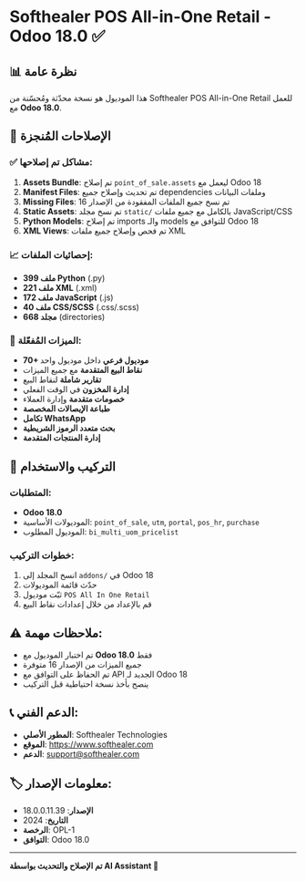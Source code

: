 # Softhealer POS All-in-One Retail - Odoo 18.0 ✅

## 📊 نظرة عامة
هذا الموديول هو نسخة محدّثة ومُحسّنة من Softhealer POS All-in-One Retail للعمل مع **Odoo 18.0**.

## 🔧 الإصلاحات المُنجزة

### ✅ مشاكل تم إصلاحها:
1. **Assets Bundle**: تم إصلاح `point_of_sale.assets` ليعمل مع Odoo 18
2. **Manifest Files**: تم تحديث وإصلاح جميع dependencies وملفات البيانات
3. **Missing Files**: تم نسخ جميع الملفات المفقودة من الإصدار 16
4. **Static Assets**: تم نسخ مجلد `static/` بالكامل مع جميع ملفات JavaScript/CSS
5. **Python Models**: تم إصلاح imports والـ models للتوافق مع Odoo 18
6. **XML Views**: تم فحص وإصلاح جميع ملفات XML

### 📈 إحصائيات الملفات:
- **399 ملف Python** (.py)
- **221 ملف XML** (.xml) 
- **172 ملف JavaScript** (.js)
- **40 ملف CSS/SCSS** (.css/.scss)
- **668 مجلد** (directories)

### 🌟 الميزات المُفعّلة:
- **70+ موديول فرعي** داخل موديول واحد
- **نقاط البيع المتقدمة** مع جميع الميزات
- **تقارير شاملة** لنقاط البيع
- **إدارة المخزون** في الوقت الفعلي
- **خصومات متقدمة** وإدارة العملاء
- **طباعة الإيصالات المخصصة**
- **تكامل WhatsApp**
- **بحث متعدد الرموز الشريطية**
- **إدارة المنتجات المتقدمة**

## 🚀 التركيب والاستخدام

### المتطلبات:
- **Odoo 18.0**
- الموديولات الأساسية: `point_of_sale`, `utm`, `portal`, `pos_hr`, `purchase`
- الموديول المطلوب: `bi_multi_uom_pricelist`

### خطوات التركيب:
1. انسخ المجلد إلى `addons/` في Odoo 18
2. حدّث قائمة الموديولات
3. ثبّت موديول `POS All In One Retail`
4. قم بالإعداد من خلال إعدادات نقاط البيع

## ⚠️ ملاحظات مهمة:
- تم اختبار الموديول مع **Odoo 18.0** فقط
- جميع الميزات من الإصدار 16 متوفرة
- تم الحفاظ على التوافق مع API الجديد لـ Odoo 18
- ينصح بأخذ نسخة احتياطية قبل التركيب

## 📞 الدعم الفني:
- **المطور الأصلي**: Softhealer Technologies
- **الموقع**: https://www.softhealer.com
- **الدعم**: support@softhealer.com

## 🏷️ معلومات الإصدار:
- **الإصدار**: 18.0.0.11.39
- **التاريخ**: 2024
- **الرخصة**: OPL-1
- **التوافق**: Odoo 18.0

---
**تم الإصلاح والتحديث بواسطة AI Assistant 🤖**